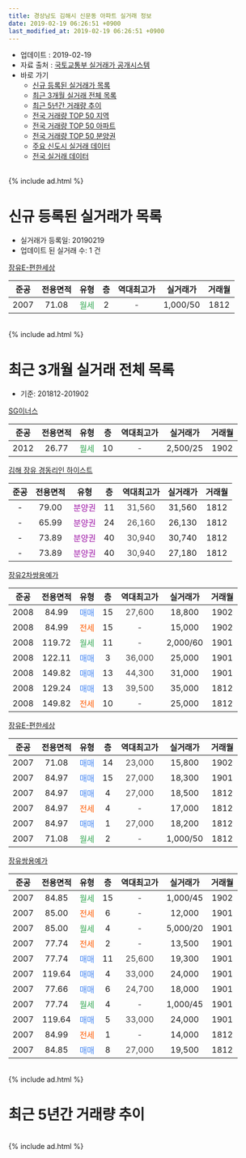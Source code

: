 ```yaml
---
title: 경상남도 김해시 신문동 아파트 실거래 정보
date: 2019-02-19 06:26:51 +0900
last_modified_at: 2019-02-19 06:26:51 +0900
---
```


* 업데이트 : 2019-02-19
* 자료 출처 : [국토교통부 실거래가 공개시스템](http://rt.molit.go.kr)
* 바로 가기
    * [신규 등록된 실거래가 목록](#신규-등록된-실거래가-목록)
    * [최근 3개월 실거래 전체 목록](#최근-3개월-실거래-전체-목록)
    * [최근 5년간 거래량 추이](#최근-5년간-거래량-추이)
    * [전국 거래량 TOP 50 지역](https://ayogom.github.io/apt-trade-info/최근-3개월-전국에서-가장-거래가-많이-발생한-지역)
    * [전국 거래량 TOP 50 아파트](https://ayogom.github.io/apt-trade-info/최근-3개월-전국에서-가장-거래가-많이-발생한-아파트)
    * [전국 거래량 TOP 50 분양권](https://ayogom.github.io/apt-trade-info/최근-3개월-전국에서-가장-거래가-많이-발생한-분양권)
    * [주요 신도시 실거래 데이터](https://ayogom.github.io/apt-trade-info/주요-신도시)
    * [전국 실거래 데이터](https://ayogom.github.io/apt-trade-info/전국)
<br>
{% include ad.html %}
<br>

# 신규 등록된 실거래가 목록
* 실거래가 등록일: 20190219
* 업데이트 된 실거래 수: 1 건


[장유E-편한세상](https://search.naver.com/search.naver?query=%EA%B2%BD%EC%83%81%EB%82%A8%EB%8F%84+%EA%B9%80%ED%95%B4%EC%8B%9C+%EC%8B%A0%EB%AC%B8%EB%8F%99+%EC%9E%A5%EC%9C%A0E-%ED%8E%B8%ED%95%9C%EC%84%B8%EC%83%81)

|준공|전용면적|유형|층|역대최고가|실거래가|거래월|
|:---:|:---:|:---:|:---:|:---:|:---:|:---:|
|2007|71.08|<span style="color:#34a853">월세</span>|2|<span style="color:#444444">-</span>|1,000/50|1812|


<br>
{% include ad.html %}
<br>

# 최근 3개월 실거래 전체 목록
* 기준: 201812-201902


[SG이너스](https://search.naver.com/search.naver?query=%EA%B2%BD%EC%83%81%EB%82%A8%EB%8F%84+%EA%B9%80%ED%95%B4%EC%8B%9C+%EC%8B%A0%EB%AC%B8%EB%8F%99+SG%EC%9D%B4%EB%84%88%EC%8A%A4)

|준공|전용면적|유형|층|역대최고가|실거래가|거래월|
|:---:|:---:|:---:|:---:|:---:|:---:|:---:|
|2012|26.77|<span style="color:#34a853">월세</span>|10|<span style="color:#444444">-</span>|2,500/25|1902|

[김해 장유 경동리인 하이스트](https://search.naver.com/search.naver?query=%EA%B2%BD%EC%83%81%EB%82%A8%EB%8F%84+%EA%B9%80%ED%95%B4%EC%8B%9C+%EC%8B%A0%EB%AC%B8%EB%8F%99+%EA%B9%80%ED%95%B4+%EC%9E%A5%EC%9C%A0+%EA%B2%BD%EB%8F%99%EB%A6%AC%EC%9D%B8+%ED%95%98%EC%9D%B4%EC%8A%A4%ED%8A%B8)

|준공|전용면적|유형|층|역대최고가|실거래가|거래월|
|:---:|:---:|:---:|:---:|:---:|:---:|:---:|
|-|79.00|<span style="color:#9C11A5">분양권</span>|11|<span style="color:#444444">31,560</span>|31,560|1812|
|-|65.99|<span style="color:#9C11A5">분양권</span>|24|<span style="color:#444444">26,160</span>|26,130|1812|
|-|73.89|<span style="color:#9C11A5">분양권</span>|40|<span style="color:#444444">30,940</span>|30,740|1812|
|-|73.89|<span style="color:#9C11A5">분양권</span>|40|<span style="color:#444444">30,940</span>|27,180|1812|

[장유2차쌍용예가](https://search.naver.com/search.naver?query=%EA%B2%BD%EC%83%81%EB%82%A8%EB%8F%84+%EA%B9%80%ED%95%B4%EC%8B%9C+%EC%8B%A0%EB%AC%B8%EB%8F%99+%EC%9E%A5%EC%9C%A02%EC%B0%A8%EC%8C%8D%EC%9A%A9%EC%98%88%EA%B0%80)

|준공|전용면적|유형|층|역대최고가|실거래가|거래월|
|:---:|:---:|:---:|:---:|:---:|:---:|:---:|
|2008|84.99|<span style="color:#4285f3">매매</span>|15|<span style="color:#444444">27,600</span>|18,800|1902|
|2008|84.99|<span style="color:#ff5a00">전세</span>|15|<span style="color:#444444">-</span>|15,000|1902|
|2008|119.72|<span style="color:#34a853">월세</span>|11|<span style="color:#444444">-</span>|2,000/60|1901|
|2008|122.11|<span style="color:#4285f3">매매</span>|3|<span style="color:#444444">36,000</span>|25,000|1901|
|2008|149.82|<span style="color:#4285f3">매매</span>|13|<span style="color:#444444">44,300</span>|31,000|1901|
|2008|129.24|<span style="color:#4285f3">매매</span>|13|<span style="color:#444444">39,500</span>|35,000|1812|
|2008|149.82|<span style="color:#ff5a00">전세</span>|10|<span style="color:#444444">-</span>|25,000|1812|

[장유E-편한세상](https://search.naver.com/search.naver?query=%EA%B2%BD%EC%83%81%EB%82%A8%EB%8F%84+%EA%B9%80%ED%95%B4%EC%8B%9C+%EC%8B%A0%EB%AC%B8%EB%8F%99+%EC%9E%A5%EC%9C%A0E-%ED%8E%B8%ED%95%9C%EC%84%B8%EC%83%81)

|준공|전용면적|유형|층|역대최고가|실거래가|거래월|
|:---:|:---:|:---:|:---:|:---:|:---:|:---:|
|2007|71.08|<span style="color:#4285f3">매매</span>|14|<span style="color:#444444">23,000</span>|15,800|1902|
|2007|84.97|<span style="color:#4285f3">매매</span>|15|<span style="color:#444444">27,000</span>|18,300|1901|
|2007|84.97|<span style="color:#4285f3">매매</span>|4|<span style="color:#444444">27,000</span>|18,500|1812|
|2007|84.97|<span style="color:#ff5a00">전세</span>|4|<span style="color:#444444">-</span>|17,000|1812|
|2007|84.97|<span style="color:#4285f3">매매</span>|1|<span style="color:#444444">27,000</span>|18,200|1812|
|2007|71.08|<span style="color:#34a853">월세</span>|2|<span style="color:#444444">-</span>|1,000/50|1812|

[장유쌍용예가](https://search.naver.com/search.naver?query=%EA%B2%BD%EC%83%81%EB%82%A8%EB%8F%84+%EA%B9%80%ED%95%B4%EC%8B%9C+%EC%8B%A0%EB%AC%B8%EB%8F%99+%EC%9E%A5%EC%9C%A0%EC%8C%8D%EC%9A%A9%EC%98%88%EA%B0%80)

|준공|전용면적|유형|층|역대최고가|실거래가|거래월|
|:---:|:---:|:---:|:---:|:---:|:---:|:---:|
|2007|84.85|<span style="color:#34a853">월세</span>|15|<span style="color:#444444">-</span>|1,000/45|1902|
|2007|85.00|<span style="color:#ff5a00">전세</span>|6|<span style="color:#444444">-</span>|12,000|1901|
|2007|85.00|<span style="color:#34a853">월세</span>|4|<span style="color:#444444">-</span>|5,000/20|1901|
|2007|77.74|<span style="color:#ff5a00">전세</span>|2|<span style="color:#444444">-</span>|13,500|1901|
|2007|77.74|<span style="color:#4285f3">매매</span>|11|<span style="color:#444444">25,600</span>|19,300|1901|
|2007|119.64|<span style="color:#4285f3">매매</span>|4|<span style="color:#444444">33,000</span>|24,000|1901|
|2007|77.66|<span style="color:#4285f3">매매</span>|6|<span style="color:#444444">24,700</span>|18,000|1901|
|2007|77.74|<span style="color:#34a853">월세</span>|4|<span style="color:#444444">-</span>|1,000/45|1901|
|2007|119.64|<span style="color:#4285f3">매매</span>|5|<span style="color:#444444">33,000</span>|24,000|1901|
|2007|84.99|<span style="color:#ff5a00">전세</span>|1|<span style="color:#444444">-</span>|14,000|1812|
|2007|84.85|<span style="color:#4285f3">매매</span>|8|<span style="color:#444444">27,000</span>|19,500|1812|


<br>
{% include ad.html %}
<br>

# 최근 5년간 거래량 추이


<div style="width:100%;">
    <canvas id="deal_progress" height="200"></canvas>
</div>

<script>
new Chart(document.getElementById("deal_progress"), {
    type: 'line',
    data: {
        labels: ['201402','201403','201404','201405','201406','201407','201408','201409','201410','201411','201412','201501','201502','201503','201504','201505','201506','201507','201508','201509','201510','201511','201512','201601','201602','201603','201604','201605','201606','201607','201608','201609','201610','201611','201612','201701','201702','201703','201704','201705','201706','201707','201708','201709','201710','201711','201712','201801','201802','201803','201804','201805','201806','201807','201808','201809','201810','201811','201812','201901','201902'],
        datasets: [{
            label: '매매',
            pointRadius: 1,
            data: [25, 24, 15, 23, 14, 17, 31, 26, 19, 16, 15, 16, 12, 16, 11, 22, 23, 12, 13, 14, 15, 12, 8, 11, 3, 6, 9, 3, 10, 6, 7, 10, 12, 7, 3, 1, 3, 8, 4, 5, 4, 4, 5, 4, 4, 5, 4, 2, 6, 5, 5, 9, 6, 2, 5, 3, 5, 4, 8, 7, 2],
            borderColor: "rgba(255, 201, 14, 1)",
            backgroundColor: "rgba(255, 201, 14, 0.5)",
            fill: false,
            lineTension: 0
        },{
            label: '전월세',
            pointRadius: 1,
            data: [10, 11, 8, 11, 6, 3, 11, 14, 6, 11, 6, 11, 11, 11, 7, 4, 15, 5, 2, 4, 11, 6, 9, 10, 10, 8, 6, 4, 5, 9, 6, 6, 15, 5, 10, 7, 7, 0, 0, 8, 2, 8, 4, 6, 8, 9, 7, 11, 4, 9, 5, 2, 4, 4, 3, 3, 3, 1, 4, 5, 3],
            borderColor: "rgba(0, 141, 185, 1)",
            backgroundColor: "rgba(0, 141, 185, 0.5)",
            fill: false,
            lineTension: 0
        }
        ]
    },
    options: {
        responsive: true,
        title: {
            display: false
        },
        tooltips: {
            mode: 'index',
            intersect: false
        },
        hover: {
            mode: 'nearest',
            intersect: true
        },
        scales: {
            xAxes: [{
                display: true,
                scaleLabel: {
                    display: true,
                    labelString: '년/월'
                }
            }],
            yAxes: [{
                display: true,
                ticks: {
                    suggestedMin: 0,
                },
                scaleLabel: {
                    display: true,
                    labelString: '실거래 수'
                }
            }]
        }
    }
});

</script>


<br>
{% include ad.html %}
<br>

